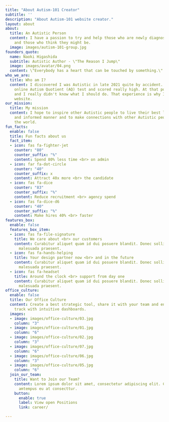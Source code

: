 ```yaml
---
title: "About Autism-101 Creator"
subtitle: ''
description: "About Autism-101 website creator."
layout: about
about:
  title: An Autistic Person
  content: I have a passion to try and help those who are newly diagnosed as Autistic
    and those who think they might be.
  image: images/autism-101-group.jpg
founders_quote:
  name: Naoki Higashida
  subtitle: Autistic Author - \"The Reason I Jump\"
  image: images/avatar/04.png
  content: \"Everybody has a heart that can be touched by something.\"
who_we_are:
  title: Who am I?
  content: I discovered I was Autistic in late 2021 quite by accident. I took the
    online Autism Quotient (AQ) test and scored really high. At that point I was confused
    and I really didn't know what I should do. That experience is why I created this
    website.
our_mission:
  title: My mission
  content: I hope to inspire other Autistic people to live their best lives in a healthy
    and informed manner and to make connections with other Autistic people from around
    the world.
fun_facts:
  enable: false
  title: Fun facts about us
  fact_item:
  - icon: fas fa-fighter-jet
    counter: "80"
    counter_suffix: "%"
    content: Spend 80% less time <br> on admin
  - icon: far fa-dot-circle
    counter: "40"
    counter_suffix: x
    content: Attract 40x more <br> the candidate
  - icon: fas fa-dice
    counter: "83"
    counter_suffix: "%"
    content: Reduce recruitment <br> agency spend
  - icon: fas fa-dice-d6
    counter: "40"
    counter_suffix: "%"
    content: Make hires 40% <br> faster
features_box:
  enable: false
  features_box_item:
  - icon: fas fa-file-signature
    title: We care about <br> our customers
    content: Curabitur aliquet quam id dui posuere blandit. Donec sollicitudin molestie
      malesuada praesent.
  - icon: fas fa-hands-helping
    title: Your design partner now <br> and in the future
    content: Curabitur aliquet quam id dui posuere blandit. Donec sollicitudin molestie
      malesuada praesent.
  - icon: fas fa-headset
    title: Around the clock <br> support from day one
    content: Curabitur aliquet quam id dui posuere blandit. Donec sollicitudin molestie
      malesuada praesent.
office_culture:
  enable: false
  title: Our Office Culture
  content: Create a best strategic tool, share it with your team and ensure it’s on
    track with intuitive dashboards.
  images:
  - image: images/office-culture/03.jpg
    column: "3"
  - image: images/office-culture/01.jpg
    column: "6"
  - image: images/office-culture/02.jpg
    column: "3"
  - image: images/office-culture/07.jpg
    column: "6"
  - image: images/office-culture/06.jpg
    column: "3"
  - image: images/office-culture/05.jpg
    column: "6"
  join_our_team:
    title: Want to Join our Team?
    content: Lorem ipsum dolor sit amet, consectetur adipiscing elit. Consequat eget
      amtempus eu at consecttur.
    button:
      enable: true
      label: View open Positions
      link: career/

---
```

